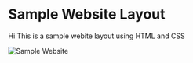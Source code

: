 # Sample Website Layout
Hi
This is a sample webite layout using HTML and CSS

![Sample Website](https://user-images.githubusercontent.com/92520985/192112527-0e12fa8c-55c1-4769-bf62-225388764867.png)
